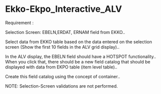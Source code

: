 # Ekko-Ekpo_Interactive_ALV

Requirement :

Selection Screen: EBELN,ERDAT, ERNAM field from EKKO..

Select data from EKKO table based on the data entered on the selection screen (Show the first 10 fields in the ALV grid display)..

In the ALV display, the EBELN field should have a HOTSPOT functionality.. When you click that, there should be a new field catalog that should be displayed with data from EKPO table (item level table)..  

Create this field catalog using the concept of container..



NOTE: Selection-Screen validations are not performed.
